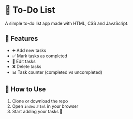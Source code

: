 # 🎀 To-Do List
A simple to-do list app made with HTML, CSS and JavaScript.

## 🌸 Features
- ➕ Add new tasks  
- ✅ Mark tasks as completed  
- 📝 Edit tasks  
- ❌ Delete tasks  
- 📊 Task counter (completed vs uncompleted)

## 📂 How to Use
1. Clone or download the repo  
2. Open `index.html` in your browser  
3. Start adding your tasks 🎉
